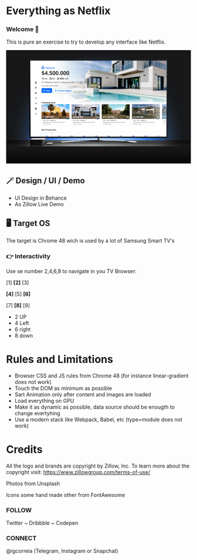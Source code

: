 # Everything as Netflix
### Welcome 👋

This is pure an exercise to try to develop any interface like Netflix.

![Dinamyc](/src/images/git_cover.png)

## 🪄 Design / UI / Demo
*   UI Design in Behance
*   As Zillow Live Demo
## 🖥️ Target OS

The target is Chrome 48 wich is used by a lot of Samsung Smart TV's

### 👉 Interactivity

Use se number 2,4,6,8 to navigate in you TV Browser:

[1] **[2]** [3]

**[4]** [5] **[6]**

[7] **[8]** [9]


- 2 UP
- 4 Left
- 6 right
- 8 down

# Rules and Limitations

- Browser CSS and JS rules from Chrome 48 (for instance linear-gradient does not work)
- Touch the DOM as minimum as possible
- Sart Animation only after content and images are loaded
- Load everything on GPU
- Make it as dynamic as possible, data source should be enougth to change evertyhing
- Use a modern stack like Webpack, Babel, etc (type=module does not work)

# Credits

​​​​​​​All the logo and brands are copyright by Zillow, Inc. To learn more about the copyright visit: https://www.zillowgroup.com/terms-of-use/

Photos from Unsplash

Icons some hand made other from FontAwesome


### FOLLOW

Twitter ~ Dribbble ~ Codepen

### CONNECT

@igcorreia
(Telegram, Instagram or Snapchat)